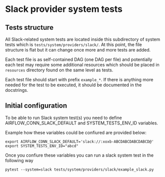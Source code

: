 <!--
 Licensed to the Apache Software Foundation (ASF) under one
 or more contributor license agreements.  See the NOTICE file
 distributed with this work for additional information
 regarding copyright ownership.  The ASF licenses this file
 to you under the Apache License, Version 2.0 (the
 "License"); you may not use this file except in compliance
 with the License.  You may obtain a copy of the License at

   http://www.apache.org/licenses/LICENSE-2.0

 Unless required by applicable law or agreed to in writing,
 software distributed under the License is distributed on an
 "AS IS" BASIS, WITHOUT WARRANTIES OR CONDITIONS OF ANY
 KIND, either express or implied.  See the License for the
 specific language governing permissions and limitations
 under the License.
-->

# Slack provider system tests

## Tests structure

All Slack-related system tests are located inside this subdirectory of system tests which is
`tests/system/providers/slack/`. At this point, the file structure is flat but it can change once
more and more tests are added.

Each test file is as self-contained DAG (one DAG per file) and potentially each test may require some additional
resources which should be placed in `resources` directory found on the same level as tests.

Each test file should start with prefix `example_*`. If there
is anything more needed for the test to be executed, it should be documented in the docstrings.

## Initial configuration

To be able to run Slack system test(s) you need to define AIRFLOW_CONN_SLACK_DEFAULT and SYSTEM_TESTS_ENV_ID variables.

Example how these variables could be confiured are provided below:

```commandline
export AIRFLOW_CONN_SLACK_DEFAULT='slack://:xoxb-ABCDABCDABCDABCD@'
export SYSTEM_TESTS_ENV_ID="abcd"
```
Once you confiure these variables you can run a slack system test in the following way

```commandline
pytest --system=slack tests/system/providers/slack/example_slack.py

```
